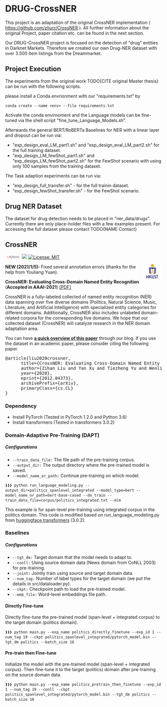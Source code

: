 # DRUG-CrossNER

This project is an adaptation of the original CrossNER implementation ( https://github.com/zliucr/CrossNER ). All further information about the original Project, paper citation etc. can be found in the next section.

Our DRUG-CrossNER project is focused on the detection of "drug" entities in Darknet Markets. Therefore we created our own Drug-NER dataset with over 3.500 item listings from the Dreammarket. 


## Project Execution
The experiments from the original work TODO{CITE original Master thesis} can be run with the following scripts.

please install a Conda envrionment with our "requirements.txt" by 

```console
conda create --name <env> --file requirements.txt
```

Activate the conda envirnoment and the Language models can be fine-tuned via the shell script "fine_tune_Language_Models.sh".

Afterwards the general BERT/RoBERTa Baselines for NER with a linear layer and dropout can be run via:

- "exp_design_eval_LM_part1.sh" and "exp_design_eval_LM_part2.sh" for the full training dataset.
- "exp_design_LM_fewShot_part1.sh" and "exp_design_LM_fewShot_part2.sh" for the FewShot scenario with using only 100 samples from the training dataset.

The Task adaption experiments can be run via:
- "exp_design_full_transfer.sh" - for the full trainin dataset.
- "exp_design_fewShot_transfer.sh" - for the FewShot scenario.


## Drug NER Dataset

The dataset for drug detection needs to be placed in "ner_data/drugs". Currently there are only place-holder files with a few examples present. For accessing the full dataset please contact TODO{NAME Contact}






## CrossNER
<img src="imgs/pytorch-logo-dark.png" width="10%"> [![](https://img.shields.io/badge/python-3.6+-blue.svg)](https://www.python.org/downloads/) [![License: MIT](https://img.shields.io/badge/License-MIT-yellow.svg)](https://opensource.org/licenses/MIT)

<img align="right" src="imgs/HKUST.jpg" width="12%">

**NEW (2021/1/5):** Fixed several annotation errors (thanks for the help from Youliang Yuan).

**CrossNER: Evaluating Cross-Domain Named Entity Recognition** (**Accepted in AAAI-2021**) [[PDF]](https://arxiv.org/abs/2012.04373) 

CrossNER is a fully-labeled collected of named entity recognition (NER) data spanning over five diverse domains (Politics, Natural Science, Music, Literature, and Artificial Intelligence) with specialized entity categories for different domains. Additionally, CrossNER also includes unlabeled domain-related corpora for the corresponding five domains. We hope that our collected dataset (CrossNER) will catalyze research in the NER domain adaptation area.

You can have [**a quick overview of this paper**](https://zihanliu1026.medium.com/crossner-evaluating-cross-domain-named-entity-recognition-1a3ee2c1c42b) through our blog. If you use the dataset in an academic paper, please consider citing the following paper.
<pre>
@article{liu2020crossner,
      title={CrossNER: Evaluating Cross-Domain Named Entity Recognition}, 
      author={Zihan Liu and Yan Xu and Tiezheng Yu and Wenliang Dai and Ziwei Ji and Samuel Cahyawijaya and Andrea Madotto and Pascale Fung},
      year={2020},
      eprint={2012.04373},
      archivePrefix={arXiv},
      primaryClass={cs.CL}
}
</pre>



### Dependency
- Install PyTorch (Tested in PyTorch 1.2.0 and Python 3.6)
- Install transformers (Tested in transformers 3.0.2)

### Domain-Adaptive Pre-Training (DAPT)

##### Configurations
- ```--train_data_file:``` The file path of the pre-training corpus.
- ```--output_dir:``` The output directory where the pre-trained model is saved.
- ```--model_name_or_path:``` Continue pre-training on which model.

```console
❱❱❱ python run_language_modeling.py --output_dir=politics_spanlevel_integrated --model_type=bert --model_name_or_path=bert-base-cased --do_train --train_data_file=corpus/politics_integrated.txt --mlm
```
This example is for span-level pre-training using integrated corpus in the politics domain. This code is modified based on run_language_modeling.py from [huggingface transformers](https://github.com/huggingface/transformers/tree/v3.1.0) (3.0.2).

### Baselines

##### Configurations
- ```--tgt_dm:``` Target domain that the model needs to adapt to.
- ```--conll:``` Using source domain data (News domain from CoNLL 2003) for pre-training.
- ```--joint:``` Jointly train using source and target domain data.
- ```--num_tag:``` Number of label types for the target domain (we put the details in src/dataloader.py).
- ```--ckpt:``` Checkpoint path to load the pre-trained model.
- ```--emb_file:``` Word-level embeddings file path.

#### Directly Fine-tune
Directly fine-tune the pre-trained model (span-level + integrated corpus) to the target domain (politics domain).
```console
❱❱❱ python main.py --exp_name politics_directly_finetune --exp_id 1 --num_tag 19 --ckpt politics_spanlevel_integrated/pytorch_model.bin --tgt_dm politics --batch_size 16
```


#### Pre-train then Fine-tune
Initialize the model with the pre-trained model (span-level + integrated corpus). Then fine-tune it to the target (politics) domain after pre-training on the source domain data.
```console
❱❱❱ python main.py --exp_name politics_pretrain_then_finetune --exp_id 1 --num_tag 19 --conll --ckpt politics_spanlevel_integrated/pytorch_model.bin --tgt_dm politics --batch_size 16
```

